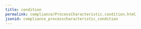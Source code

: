```yaml
---
title: condition
permalink: compliance/ProcessCharacteristic.condition.html
jsonid: compliance_processcharacteristic_condition
---
```

